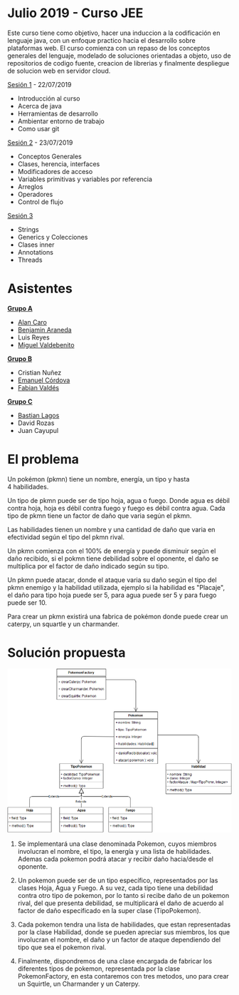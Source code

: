 # Julio 2019 - Curso JEE
Este curso tiene como objetivo, hacer una induccion a la codificación en lenguaje java, con un enfoque practico hacia el desarrollo sobre plataformas web. El curso comienza con un repaso de los conceptos generales del lenguaje, modelado de soluciones orientadas a objeto, uso de repositorios de codigo fuente, creacion de librerias y finalmente despliegue de solucion web en servidor cloud.

[Sesión 1](https://github.com/lbgutierrez/curso-jee-julio/blob/master/documentacion/presentaciones/Capacitaci%C3%B3n%20JEE%20-%20Sesi%C3%B3n%201.pptx?raw=true) - 22/07/2019
  - Introducción al curso
  - Acerca de java
  - Herramientas de desarrollo
  - Ambientar entorno de trabajo
  - Como usar git

[Sesión 2](https://github.com/lbgutierrez/curso-jee-julio/blob/master/documentacion/presentaciones/Capacitaci%C3%B3n%20JEE%20-%20Sesi%C3%B3n%202.pptx?raw=true) - 23/07/2019
  - Conceptos Generales
  - Clases, herencia, interfaces
  - Modificadores de acceso
  - Variables primitivas y variables por referencia
  - Arreglos
  - Operadores
  - Control de flujo

[Sesión 3](https://github.com/lbgutierrez/curso-jee-julio/blob/master/documentacion/presentaciones/Capacitaci%C3%B3n%20JEE%20-%20Sesi%C3%B3n%203.pptx?raw=true)
  - Strings
  - Generics y Colecciones
  - Clases inner
  - Annotations
  - Threads


# Asistentes

**[Grupo A](https://github.com/benjaranedad/Proyecto-Pokemon)**
  - [Alan Caro](https://github.com/Alancaro2)
  - [Benjamin Araneda](https://github.com/benjaranedad)
  - Luis Reyes
  - [Miguel Valdebenito](https://github.com/caiido)

**[Grupo B](https://github.com/favc5/curso-jee-sesion2)**
  - Cristian Nuñez
  - [Emanuel Córdova](https://github.com/EmanuelCordova)
  - [Fabian Valdés](https://github.com/favc5)

**[Grupo C](https://github.com/BastianHor/ProyectoPokemon)**
  - [Bastian Lagos](https://github.com/BastianHor)
  - David Rozas
  - Juan Cayupul

# El problema
Un pokémon (pkmn) tiene un nombre, energía, un tipo y hasta 4 habilidades.

Un tipo de pkmn puede ser de tipo hoja, agua o fuego. Donde agua es débil contra hoja, hoja es débil contra fuego y fuego es débil contra agua. Cada tipo de pkmn tiene un factor de daño que varia según el pkmn.

Las habilidades tienen un nombre y una cantidad de daño que varia en efectividad según el tipo del pkmn rival.

Un pkmn comienza con el 100% de energía y puede disminuir según el daño recibido, si el pokmn tiene debilidad sobre el oponente, el daño se multiplica por el factor de daño indicado según su tipo.

Un pkmn puede atacar, donde el ataque varia su daño según el tipo del pkmn enemigo y la habilidad utilizada, ejemplo si la habilidad es "Placaje", el daño para tipo hoja puede ser 5, para agua puede ser 5 y para fuego puede ser 10.

Para crear un pkmn existirá una fabrica de pokémon donde puede crear un caterpy, un squartle y un charmander.

# Solución propuesta

![alt text](https://raw.githubusercontent.com/lbgutierrez/curso-jee-julio/master/documentacion/ejercicios-resueltos/sesion-1/DC_Pokemon.png)

1. Se implementará una clase denominada Pokemon, cuyos miembros involucran el nombre, el tipo, la energía y una lista de habilidades. Ademas cada pokemon podrá atacar y recibir daño hacia/desde el oponente.

2. Un pokemon puede ser de un tipo específico, representados por las clases Hoja, Agua y Fuego. A su vez, cada tipo tiene una debilidad contra otro tipo de pokemon, por lo tanto si recibe daño de un pokemon rival, del que presenta debilidad, se multiplicará el daño de acuerdo al factor de daño especificado en la super clase (TipoPokemon).

3. Cada pokemon tendra una lista de habilidades, que estan representadas por la clase Habilidad, donde se pueden apreciar sus miembros, los que involucran el nombre, el daño y un factor de ataque dependiendo del tipo que sea el pokemon rival.

4. Finalmente, dispondremos de una clase encargada de fabricar los diferentes tipos de pokemon, representada por la clase PokemonFactory, en esta contaremos con tres metodos, uno para crear un Squirtle, un Charmander y un Caterpy.

